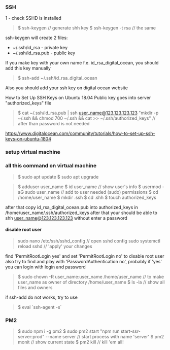 ### SSH

1 - check SSHD is installed

> $ ssh-keygen // generate shh key
> $ ssh-keygen -t rsa // the same

ssh-keygen will create 2 files:
- ~/.ssh/id_rsa - private key
- ~/.ssh/id_rsa.pub - public key

If you make key with your own name f.e. id_rsa_digital_ocean, you should add this key manually
> $ ssh-add ~/.ssh/id_rsa_digital_ocean

Also you should add your ssh key on digital ocean website

How to Set Up SSH Keys on Ubuntu 18.04
Public key goes into server "authorized_keys" file
> $ cat ~/.ssh/id_rsa.pub | ssh user_name@123.123.123.123 "mkdir -p ~/.ssh && chmod 700 ~/.ssh && cat >> ~/.ssh/authorized_keys" // after than password is not needed

https://www.digitalocean.com/community/tutorials/how-to-set-up-ssh-keys-on-ubuntu-1804

### setup virtual machine

### all this command on virtual machine
> $ sudo apt update
> $ sudo apt upgrade

> $ adduser user_name
> $ id user_name // show user's info
> $ usermod -aG sudo user_name // add to user needed (sudo) permissions
> $ cd /home/user_name
> $ mkdir .ssh
> $ cd .shh
> $ touch authorized_keys

after that copy id_rsa_digital_ocean.pub into authorized_keys in /home/user_name/.ssh/authorized_keys
after that your should be able to shh user_name@123.123.123.123 without enter a password

#### disable root user

> sudo nano /etc/ssh/sshd_config // open sshd config
> sudo systemctl reload sshd // 'apply' your changes

find 'PermitRootLogin yes' and set 'PermitRootLogin no' to disable root user
also try to find and play with 'PasswordAuthentication no', probably if 'yes' you can login with login and password

> $ sudo chown -R user_name:user_name /home/user_name // to make user_name as owner of directory /home/user_name
> $ ls -la // show all files and owners

if ssh-add do not works, try to use
> $ eval \`ssh-agent -s\`


### PM2
> $ sudo npm i -g pm2
> $ sudo pm2 start "npm run start-ssr-server:prod" --name server // start process with name 'server'
> $ pm2 monit // show current state
> $ pm2 kill // kill 'em all!
